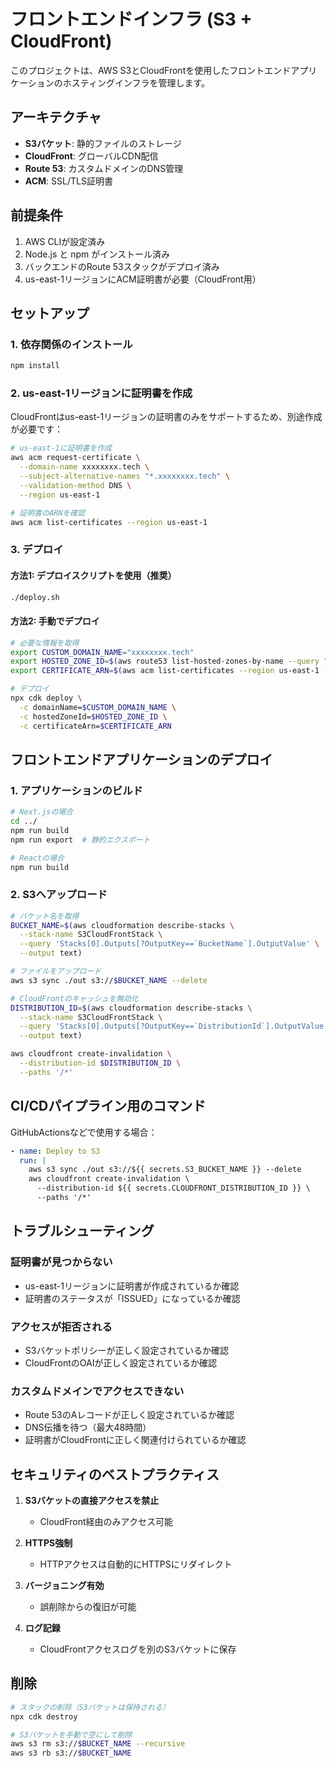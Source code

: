 # フロントエンドインフラ (S3 + CloudFront)

このプロジェクトは、AWS S3とCloudFrontを使用したフロントエンドアプリケーションのホスティングインフラを管理します。

## アーキテクチャ

- **S3バケット**: 静的ファイルのストレージ
- **CloudFront**: グローバルCDN配信
- **Route 53**: カスタムドメインのDNS管理
- **ACM**: SSL/TLS証明書

## 前提条件

1. AWS CLIが設定済み
2. Node.js と npm がインストール済み
3. バックエンドのRoute 53スタックがデプロイ済み
4. us-east-1リージョンにACM証明書が必要（CloudFront用）

## セットアップ

### 1. 依存関係のインストール

```bash
npm install
```

### 2. us-east-1リージョンに証明書を作成

CloudFrontはus-east-1リージョンの証明書のみをサポートするため、別途作成が必要です：

```bash
# us-east-1に証明書を作成
aws acm request-certificate \
  --domain-name xxxxxxxx.tech \
  --subject-alternative-names "*.xxxxxxxx.tech" \
  --validation-method DNS \
  --region us-east-1

# 証明書のARNを確認
aws acm list-certificates --region us-east-1
```

### 3. デプロイ

#### 方法1: デプロイスクリプトを使用（推奨）

```bash
./deploy.sh
```

#### 方法2: 手動でデプロイ

```bash
# 必要な情報を取得
export CUSTOM_DOMAIN_NAME="xxxxxxxx.tech"
export HOSTED_ZONE_ID=$(aws route53 list-hosted-zones-by-name --query "HostedZones[?Name=='${CUSTOM_DOMAIN_NAME}.'].Id" --output text | cut -d'/' -f3)
export CERTIFICATE_ARN=$(aws acm list-certificates --region us-east-1 --query "CertificateSummaryList[?DomainName=='${CUSTOM_DOMAIN_NAME}'].CertificateArn" --output text)

# デプロイ
npx cdk deploy \
  -c domainName=$CUSTOM_DOMAIN_NAME \
  -c hostedZoneId=$HOSTED_ZONE_ID \
  -c certificateArn=$CERTIFICATE_ARN
```

## フロントエンドアプリケーションのデプロイ

### 1. アプリケーションのビルド

```bash
# Next.jsの場合
cd ../
npm run build
npm run export  # 静的エクスポート

# Reactの場合
npm run build
```

### 2. S3へアップロード

```bash
# バケット名を取得
BUCKET_NAME=$(aws cloudformation describe-stacks \
  --stack-name S3CloudFrontStack \
  --query 'Stacks[0].Outputs[?OutputKey==`BucketName`].OutputValue' \
  --output text)

# ファイルをアップロード
aws s3 sync ./out s3://$BUCKET_NAME --delete

# CloudFrontのキャッシュを無効化
DISTRIBUTION_ID=$(aws cloudformation describe-stacks \
  --stack-name S3CloudFrontStack \
  --query 'Stacks[0].Outputs[?OutputKey==`DistributionId`].OutputValue' \
  --output text)

aws cloudfront create-invalidation \
  --distribution-id $DISTRIBUTION_ID \
  --paths '/*'
```

## CI/CDパイプライン用のコマンド

GitHubActionsなどで使用する場合：

```yaml
- name: Deploy to S3
  run: |
    aws s3 sync ./out s3://${{ secrets.S3_BUCKET_NAME }} --delete
    aws cloudfront create-invalidation \
      --distribution-id ${{ secrets.CLOUDFRONT_DISTRIBUTION_ID }} \
      --paths '/*'
```

## トラブルシューティング

### 証明書が見つからない

- us-east-1リージョンに証明書が作成されているか確認
- 証明書のステータスが「ISSUED」になっているか確認

### アクセスが拒否される

- S3バケットポリシーが正しく設定されているか確認
- CloudFrontのOAIが正しく設定されているか確認

### カスタムドメインでアクセスできない

- Route 53のAレコードが正しく設定されているか確認
- DNS伝播を待つ（最大48時間）
- 証明書がCloudFrontに正しく関連付けられているか確認

## セキュリティのベストプラクティス

1. **S3バケットの直接アクセスを禁止**
   - CloudFront経由のみアクセス可能

2. **HTTPS強制**
   - HTTPアクセスは自動的にHTTPSにリダイレクト

3. **バージョニング有効**
   - 誤削除からの復旧が可能

4. **ログ記録**
   - CloudFrontアクセスログを別のS3バケットに保存

## 削除

```bash
# スタックの削除（S3バケットは保持される）
npx cdk destroy

# S3バケットを手動で空にして削除
aws s3 rm s3://$BUCKET_NAME --recursive
aws s3 rb s3://$BUCKET_NAME
```
